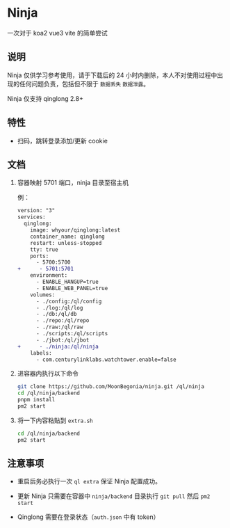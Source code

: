# Ninja

一次对于 koa2 vue3 vite 的简单尝试

## 说明

Ninja 仅供学习参考使用，请于下载后的 24 小时内删除，本人不对使用过程中出现的任何问题负责，包括但不限于 `数据丢失` `数据泄露`。

Ninja 仅支持 qinglong 2.8+

## 特性

* 扫码，跳转登录添加/更新 cookie

## 文档

1. 容器映射 5701 端口，ninja 目录至宿主机

   例：

   ```diff
   version: "3"
   services:
     qinglong:
       image: whyour/qinglong:latest
       container_name: qinglong
       restart: unless-stopped
       tty: true
       ports:
         - 5700:5700
   +      - 5701:5701
       environment:
         - ENABLE_HANGUP=true
         - ENABLE_WEB_PANEL=true
       volumes:
         - ./config:/ql/config
         - ./log:/ql/log
         - ./db:/ql/db
         - ./repo:/ql/repo
         - ./raw:/ql/raw
         - ./scripts:/ql/scripts
         - ./jbot:/ql/jbot
   +      - ./ninja:/ql/ninja
       labels:
         - com.centurylinklabs.watchtower.enable=false
   ```

2. 进容器内执行以下命令

   ```bash
   git clone https://github.com/MoonBegonia/ninja.git /ql/ninja
   cd /ql/ninja/backend
   pnpm install
   pm2 start
   ```

3. 将一下内容粘贴到 `extra.sh`

   ```bash
   cd /ql/ninja/backend
   pm2 start
   ```

## 注意事项

* 重启后务必执行一次 `ql extra` 保证 Ninja 配置成功。

* 更新 Ninja 只需要在容器中 `ninja/backend` 目录执行 `git pull` 然后 `pm2 start`

* Qinglong 需要在登录状态（`auth.json` 中有 token）
